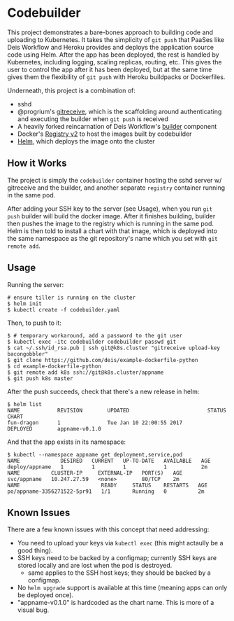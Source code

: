 # Codebuilder

This project demonstrates a bare-bones approach to building code and uploading to Kubernetes. It
takes the simplicity of `git push` that PaaSes like Deis Workflow and Heroku provides and deploys
the application source code using Helm. After the app has been deployed, the rest is handled by
Kubernetes, including logging, scaling replicas, routing, etc. This gives the user to control the
app after it has been deployed, but at the same time gives them the flexibility of `git push` with
Heroku buildpacks or Dockerfiles.

Underneath, this project is a combination of:

 - sshd
 - @progrium's [gitreceive](https://progrium/gitreceive), which is the scaffolding around authenticating and executing the builder when `git push` is received
 - A heavily forked reincarnation of Deis Workflow's [builder](https://github.com/deis/builder) component
 - Docker's [Registry v2](https://github.com/docker/distribution) to host the images built by codebuilder
 - [Helm](https://github.com/kubernetes/helm), which deploys the image onto the cluster

## How it Works

The project is simply the `codebuilder` container hosting the sshd server w/ gitreceive and the
builder, and another separate `registry` container running in the same pod.

After adding your SSH key to the server (see Usage), when you run `git push` builder will build the
docker image. After it finishes building, builder then pushes the image to the registry which is
running in the same pod. Helm is then told to install a chart with that image, which is deployed
into the same namespace as the git repository's name which you set with `git remote add`.

## Usage

Running the server:

```
# ensure tiller is running on the cluster
$ helm init
$ kubectl create -f codebuilder.yaml
```

Then, to push to it:

```
$ # temporary workaround, add a password to the git user
$ kubectl exec -itc codebuilder codebuilder passwd git
$ cat ~/.ssh/id_rsa.pub | ssh git@k8s.cluster "gitreceive upload-key bacongobbler"
$ git clone https://github.com/deis/example-dockerfile-python
$ cd example-dockerfile-python
$ git remote add k8s ssh://git@k8s.cluster/appname
$ git push k8s master
```

After the push succeeds, check that there's a new release in helm:

```
$ helm list
NAME            REVISION        UPDATED                         STATUS          CHART         
fun-dragon      1               Tue Jan 10 22:00:55 2017        DEPLOYED        appname-v0.1.0
```

And that the app exists in its namespace:

```
$ kubectl --namespace appname get deployment,service,pod
NAME             DESIRED   CURRENT   UP-TO-DATE   AVAILABLE   AGE
deploy/appname   1         1         1            1           2m
NAME          CLUSTER-IP     EXTERNAL-IP   PORT(S)   AGE
svc/appname   10.247.27.59   <none>        80/TCP    2m
NAME                          READY     STATUS    RESTARTS   AGE
po/appname-3356271522-5pr91   1/1       Running   0          2m
```

## Known Issues

There are a few known issues with this concept that need addressing:

 - You need to upload your keys via `kubectl exec` (this might actaully be a good thing).
 - SSH keys need to be backed by a configmap; currently SSH keys are stored locally and are lost when the pod is destroyed.
   - same applies to the SSH host keys; they should be backed by a configmap.
 - No `helm upgrade` support is available at this time (meaning apps can only be deployed once).
 - "appname-v0.1.0" is hardcoded as the chart name. This is more of a visual bug.
